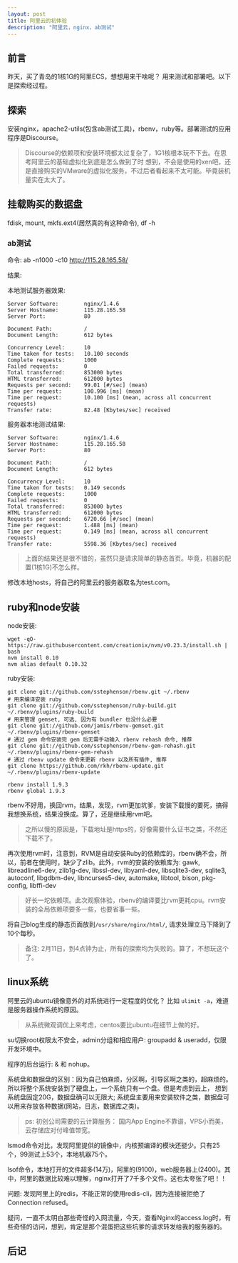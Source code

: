 ```yaml
---
layout: post
title: 阿里云的初体验
description: "阿里云，nginx，ab测试"
---
```


## 前言

昨天，买了青岛的1核1G的阿里ECS，想想用来干啥呢？ 用来测试和部署吧。以下是探索经过程。

## 探索

安装nginx，apache2-utils(包含ab测试工具)，rbenv，ruby等。部署测试的应用程序是Discourse。

> Discourse的依赖项和安装环境都太过复杂了，1G1核根本玩不下去。在思考阿里云的基础虚拟化到底是怎么做到了时
> 想到，不会是使用的xen吧，还是直接购买的VMware的虚拟化服务，不过后者看起来不太可能。毕竟装机量实在太大了。

## 挂载购买的数据盘

fdisk, mount, mkfs.ext4(居然真的有这种命令), df -h

### ab测试

命令: ab -n1000 -c10 http://115.28.165.58/

结果: 

本地测试服务器效果: 

```
Server Software:        nginx/1.4.6
Server Hostname:        115.28.165.58
Server Port:            80

Document Path:          /
Document Length:        612 bytes

Concurrency Level:      10
Time taken for tests:   10.100 seconds
Complete requests:      1000
Failed requests:        0
Total transferred:      853000 bytes
HTML transferred:       612000 bytes
Requests per second:    99.01 [#/sec] (mean)
Time per request:       100.996 [ms] (mean)
Time per request:       10.100 [ms] (mean, across all concurrent requests)
Transfer rate:          82.48 [Kbytes/sec] received
```

服务器本地测试结果:

```
Server Software:        nginx/1.4.6
Server Hostname:        115.28.165.58
Server Port:            80

Document Path:          /
Document Length:        612 bytes

Concurrency Level:      10
Time taken for tests:   0.149 seconds
Complete requests:      1000
Failed requests:        0
Total transferred:      853000 bytes
HTML transferred:       612000 bytes
Requests per second:    6720.66 [#/sec] (mean)
Time per request:       1.488 [ms] (mean)
Time per request:       0.149 [ms] (mean, across all concurrent requests)
Transfer rate:          5598.36 [Kbytes/sec] received
```

> 上面的结果还是很不错的，虽然只是请求简单的静态首页。毕竟，机器的配置(1核1G)不怎么样。

修改本地hosts，将自己的阿里云的服务器取名为test.com。

## ruby和node安装

node安装: 

```
wget -qO- https://raw.githubusercontent.com/creationix/nvm/v0.23.3/install.sh | bash
nvm install 0.10
nvm alias default 0.10.32
```

ruby安装: 


```
git clone git://github.com/sstephenson/rbenv.git ~/.rbenv
# 用来编译安装 ruby
git clone git://github.com/sstephenson/ruby-build.git ~/.rbenv/plugins/ruby-build
# 用来管理 gemset, 可选, 因为有 bundler 也没什么必要
git clone git://github.com/jamis/rbenv-gemset.git  ~/.rbenv/plugins/rbenv-gemset
# 通过 gem 命令安装完 gem 后无需手动输入 rbenv rehash 命令, 推荐
git clone git://github.com/sstephenson/rbenv-gem-rehash.git ~/.rbenv/plugins/rbenv-gem-rehash
# 通过 rbenv update 命令来更新 rbenv 以及所有插件, 推荐
git clone https://github.com/rkh/rbenv-update.git ~/.rbenv/plugins/rbenv-update

rbenv install 1.9.3
rbenv global 1.9.3
```

rbenv不好用，换回rvm，结果，发现，rvm更加坑爹，安装下载慢的要死，搞得我想换系统，结果没换成。算了，还是继续用rvm吧。

> 之所以慢的原因是，下载地址是https的，好像需要什么证书之类，不然还下载不了。

再次使用rvm时，注意到，RVM是自动安装Ruby的依赖库的，rbenv确不会，所以，前者在使用时，缺少了zlib。此外，rvm的安装的依赖库为: 
gawk, libreadline6-dev, zlib1g-dev, libssl-dev, libyaml-dev, libsqlite3-dev, sqlite3, autoconf, libgdbm-dev, libncurses5-dev, automake, libtool, bison, pkg-config, libffi-dev

> 好长一坨依赖项。此次观察体验，rbenv的编译要比rvm更耗cpu。rvm安装的全局依赖项要多一些，也要省事一些。

将自己blog生成的静态页面放到`/usr/share/nginx/html/`, 请求处理立马下降到了10个每秒。

> 备注: 2月11日，到4点钟为止，所有的探索均为失败的。算了，不想玩这个了。

## linux系统

阿里云的ubuntu镜像意外的对系统进行一定程度的优化？ 比如 `ulimit -a`，难道是服务器操作系统的原因。

> 从系统微观调优上来考虑，centos要比ubuntu在细节上做的好。

su切换root权限太不安全，admin分组和相应用户: groupadd & useradd，仅限开发环境中。

程序的后台运行: & 和 nohup。

系统盘和数据盘的区别：因为自己怕麻烦，分区啊，引导区啊之类的，超麻烦的。所以将整个系统安装到了硬盘上，一个系统只有一个盘。但是考虑到云上，
想到系统盘固定20G，数据盘确可以无限大; 系统盘主要用来安装软件之类，数据盘可以用来存放各种数据(网站，日志，数据库之类)。

> ps: 初创公司需要的云计算服务： 国内App Engine不靠谱，VPS小而美，云存储应对付峰值带宽。

lsmod命令对比，发现阿里提供的镜像中，内核预编译的模块还挺少。只有25个，99测试上53个，本地机器75个。

lsof命令，本地打开的文件超多(14万)，阿里的(9100)，web服务器上(2400)。其中，阿里的数据比较难以理解，nginx打开了7千多个文件。这也太夸张了吧！！

问题: 发现阿里上的redis，不能正常的使用redis-cli，因为连接被拒绝了Connection refused。

疑问，一直不太明白那些奇怪的入网流量，今天，查看Nginx的access.log时，有些奇怪的访问，想到，肯定是那个混蛋把这些坑爹的请求转发给我的服务器的。

## 后记

